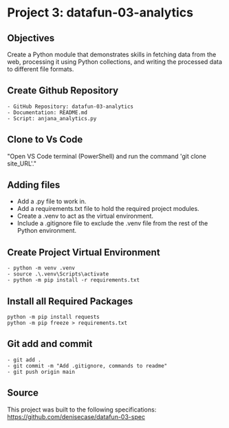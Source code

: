 # Project 3: datafun-03-analytics

## Objectives

Create a Python module that demonstrates skills in fetching data from the web, processing it using Python collections, and writing the processed data to different file formats.

## Create Github Repository
```
- GitHub Repository: datafun-03-analytics
- Documentation: README.md
- Script: anjana_analytics.py
```

## Clone to Vs Code

"Open VS Code terminal (PowerShell) and run the command 'git clone site_URL'."


## Adding files
- Add a .py file to work in.
- Add a requirements.txt file to hold the required project modules.
- Create a .venv to act as the virtual environment.
- Include a .gitignore file to exclude the .venv file from the rest of the Python environment.
  
## Create Project Virtual Environment
```
- python -m venv .venv
- source .\.venv\Scripts\activate
- python -m pip install -r requirements.txt
```

## Install all Required Packages
   
```
python -m pip install requests
python -m pip freeze > requirements.txt
```
## Git add and commit
```
- git add .
- git commit -m "Add .gitignore, commands to readme"
- git push origin main
```

## Source
This project was built to the following specifications: 
https://github.com/denisecase/datafun-03-spec




